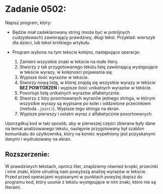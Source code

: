 # Zadanie 0502:
Napisz program, który:

- Będzie miał zadeklarowany string (może być w potrójnych cudzysłowach) zawierający prawdziwy, długi tekst. Przykład: wierszyk dla dzieci, lub tekst krótkiego artykułu.

- Program wykona na tym tekscie kolejno, następujące operacje:
  1. Zamieni wszystkie znaki w tekście na małe litery.
  2. Stworzy z tak przygotowanego tekstu listę zawierającą występujące w tekście wyrazy, w kolejności pojawiania się.
  3. Wypisze ilość wyrazów w tekscie.
  4. Stworzy nową listę, w której znajdą się wszystkie wyrazy w tekście **BEZ POWTÓRZEŃ** i wypisze ilość unikalnych wyrazów w tekście.
  5. Posortuje listę unikalnych wyrazów alfabetycznie.
  6. Stworzy z listy posortowanych wyrazów jednego stringa, w którym wszystkie wyrazy są wypisane po kolei i oddzielone przecinkiem (metoda `.join()`). Wypisze tego stringa na ekran.
  7. Wypisze pierwszy i ostatni wyraz z alfabetycznie posortowanych.

Uporządkuj kod w taki sposób, aby w pierwszej części zbierane były dane na temat analizowanego tekstu, następnie przygotowany był szablon komunikatu do użytkownika, który na koniec wypełniony jest pozyskanymi danymi i wydrukowany na ekran.

## Rozszerzenie:
W prawdziwych tekstach, oprócz liter, znajdziemy również kropki, przecinki i inne znaki, które utrudnią nam powyższą analizę wyrazów w tekście. Przed przed operacjami wypisanymi w punktach powyżej dopisz do programu kod, który usunie z tekstu występujące w nim znaki, które nie są literami. 
